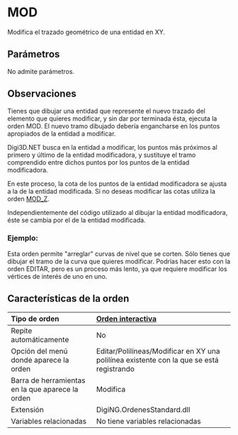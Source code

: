 # MOD

Modifica el trazado geométrico de una entidad en XY.

## Parámetros

No admite parámetros.

## Observaciones

Tienes que dibujar una entidad que represente el nuevo trazado del elemento que quieres modificar, y sin dar por terminada ésta, ejecuta la orden MOD. El nuevo tramo dibujado debería engancharse en los puntos apropiados de la entidad a modificar.

Digi3D.NET busca en la entidad a modificar, los puntos más próximos al primero y último de la entidad modificadora, y sustituye el tramo comprendido entre dichos puntos por los puntos de la entidad modificadora.

En este proceso, la cota de los puntos de la entidad modificadora se ajusta a la de la entidad modificada. Si no deseas modificar las cotas utiliza la orden [MOD\_Z](/digi3d-net/referencia/digi3d.net/ventana-de-dibujo/ordenes/m/MOD_Z.html).

Independientemente del código utilizado al dibujar la entidad modificadora, éste se cambia por el de la entidad modificada.

### Ejemplo:

Esta orden permite "arreglar" curvas de nivel que se corten. Sólo tienes que dibujar el tramo de la curva que quieres modificar. Podrías hacer esto con la orden EDITAR, pero es un proceso más lento, ya que requiere modificar los vértices de interés de uno en uno.

## Características de la orden

| Tipo de orden | [Orden interactiva](mod.md) |
| :--- | :--- |
| Repite automáticamente | No |
| Opción del menú donde aparece la orden | Editar/Polilíneas/Modificar en XY una polilínea existente con la que se está registrando |
| Barra de herramientas en la que aparece la orden | Modifica |
| Extensión | DigiNG.OrdenesStandard.dll |
| Variables relacionadas | No tiene variables relacionadas |

